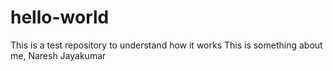 # hello-world
This is a test repository to understand how it works 
This is something about me, Naresh Jayakumar 
